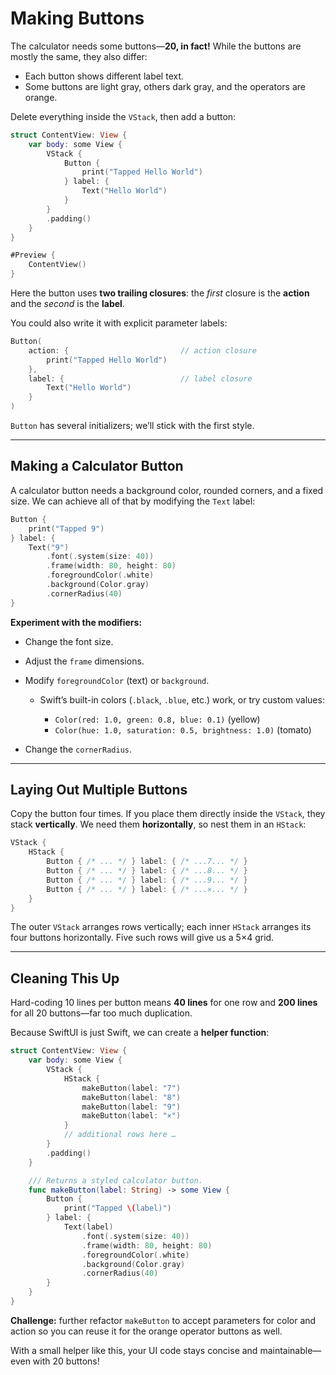 # Making Buttons

The calculator needs some buttons—**20, in fact!** While the buttons are mostly the same, they also differ:

* Each button shows different label text.
* Some buttons are light gray, others dark gray, and the operators are orange.

Delete everything inside the `VStack`, then add a button:

```swift
struct ContentView: View {
    var body: some View {
        VStack {
            Button {
                print("Tapped Hello World")
            } label: {
                Text("Hello World")
            }
        }
        .padding()
    }
}

#Preview {
    ContentView()
}
```

Here the button uses **two trailing closures**:
the *first* closure is the **action** and the *second* is the **label**.

You could also write it with explicit parameter labels:

```swift
Button(
    action: {                         // action closure
        print("Tapped Hello World")
    },
    label: {                          // label closure
        Text("Hello World")
    }
)
```

`Button` has several initializers; we’ll stick with the first style.

---

## Making a Calculator Button

A calculator button needs a background color, rounded corners, and a fixed size.
We can achieve all of that by modifying the `Text` label:

```swift
Button {
    print("Tapped 9")
} label: {
    Text("9")
        .font(.system(size: 40))
        .frame(width: 80, height: 80)
        .foregroundColor(.white)
        .background(Color.gray)
        .cornerRadius(40)
}
```

**Experiment with the modifiers:**

* Change the font size.
* Adjust the `frame` dimensions.
* Modify `foregroundColor` (text) or `background`.

  * Swift’s built-in colors (`.black`, `.blue`, etc.) work, or try custom values:

    * `Color(red: 1.0, green: 0.8, blue: 0.1)` (yellow)
    * `Color(hue: 1.0, saturation: 0.5, brightness: 1.0)` (tomato)
* Change the `cornerRadius`.

---

## Laying Out Multiple Buttons

Copy the button four times. If you place them directly inside the `VStack`, they stack **vertically**. We need them **horizontally**, so nest them in an `HStack`:

```swift
VStack {
    HStack {
        Button { /* ... */ } label: { /* ...7... */ }
        Button { /* ... */ } label: { /* ...8... */ }
        Button { /* ... */ } label: { /* ...9... */ }
        Button { /* ... */ } label: { /* ...×... */ }
    }
}
```

The outer `VStack` arranges rows vertically; each inner `HStack` arranges its four buttons horizontally. Five such rows will give us a 5×4 grid.

---

## Cleaning This Up

Hard-coding 10 lines per button means **40 lines** for one row and **200 lines** for all 20 buttons—far too much duplication.

Because SwiftUI is just Swift, we can create a **helper function**:

```swift
struct ContentView: View {
    var body: some View {
        VStack {
            HStack {
                makeButton(label: "7")
                makeButton(label: "8")
                makeButton(label: "9")
                makeButton(label: "×")
            }
            // additional rows here …
        }
        .padding()
    }

    /// Returns a styled calculator button.
    func makeButton(label: String) -> some View {
        Button {
            print("Tapped \(label)")
        } label: {
            Text(label)
                .font(.system(size: 40))
                .frame(width: 80, height: 80)
                .foregroundColor(.white)
                .background(Color.gray)
                .cornerRadius(40)
        }
    }
}
```

**Challenge:** further refactor `makeButton` to accept parameters for color and action so you can reuse it for the orange operator buttons as well.

With a small helper like this, your UI code stays concise and maintainable—even with 20 buttons!
